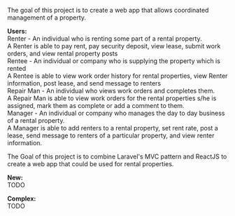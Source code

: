 The goal of this project is to create a web app that allows coordinated management of a property. <br />

<strong>Users:</strong><br />
Renter - An individual who is renting some part of a rental property.<br />
A Renter is able to pay rent, pay security deposit, view lease, submit work orders, and view rental property posts <br />
Rentee - An individual or company who is supplying the property which is rented <br />
A Rentee is able to view work order history for rental properties, view Renter information, post lease, and send message to renters <br />
Repair Man - An individual who views work orders and completes them. <br />
A Repair Man is able to view work orders for the rental properties s/he is assigned, mark them as complete or add a comment to them. <br /> 
Manager - An individual or company who manages the day to day business of a rental property. <br />
A Manager is able to add renters to a rental property, set rent rate, post a lease, send message to renters of a particular property, and view renter information. <br />

The Goal of this project is to combine Laravel's MVC pattern and ReactJS to create a web app that could be used for rental properties. <br />

<strong>New:</strong><br />
TODO<br />

<strong>Complex:</strong><br />
TODO<br />
